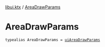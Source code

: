 [libui.ktx](index.md) / [AreaDrawParams](./-area-draw-params.md)

# AreaDrawParams

`typealias AreaDrawParams = `[`uiAreaDrawParams`](../libui/ui-area-draw-params/index.md)